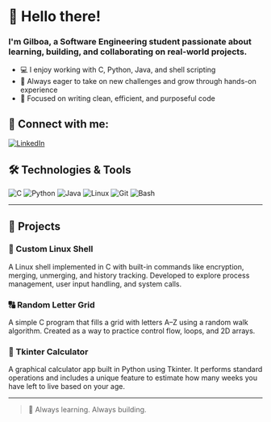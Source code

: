 # 👋 Hello there!

### I'm Gilboa, a Software Engineering student passionate about learning, building, and collaborating on real-world projects.

- 💻 I enjoy working with C, Python, Java, and shell scripting
- 🚀 Always eager to take on new challenges and grow through hands-on experience
- 🎯 Focused on writing clean, efficient, and purposeful code

## 📢 Connect with me:

[![LinkedIn](https://img.shields.io/badge/LinkedIn-blue?logo=linkedin&style=flat-square)](https://www.linkedin.com/in/gilboa-nathan/)

## 🛠️ Technologies & Tools
![C](https://img.shields.io/badge/C-00599C?style=flat-square&logo=c&logoColor=white)
![Python](https://img.shields.io/badge/Python-3776AB?style=flat-square&logo=python&logoColor=white)
![Java](https://img.shields.io.badge/Java-ED8B00?style=flat-square&logo=java&logoColor=white)
![Linux](https://img.shields.io/badge/Linux-FCC624?style=flat-square&logo=linux&logoColor=black)
![Git](https://img.shields.io/badge/Git-F05032?style=flat-square&logo=git&logoColor=white)
![Bash](https://img.shields.io/badge/Bash-121011?style=flat-square&logo=gnubash&logoColor=white)

---

## 📂 Projects

### 🔧 Custom Linux Shell
A Linux shell implemented in C with built-in commands like encryption, merging, unmerging, and history tracking. Developed to explore process management, user input handling, and system calls.

### 🔠 Random Letter Grid
A simple C program that fills a grid with letters A–Z using a random walk algorithm. Created as a way to practice control flow, loops, and 2D arrays.

### 🧮 Tkinter Calculator
A graphical calculator app built in Python using Tkinter. It performs standard operations and includes a unique feature to estimate how many weeks you have left to live based on your age.

---

> 🚧 Always learning. Always building.

